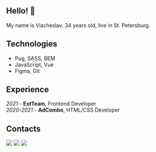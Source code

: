 ## Hello! 👋

My name is Viacheslav, 34 years old, live in St. Petersburg.

## Technologies
* Pug, SASS, BEM
* JavaScript, Vue
* Figma, Git

## Experience
*2021* - **ExtTeam**, Frontend Developer  
*2020-2021* - **AdCombo**, HTML/CSS Developer

## Contacts
[![](https://img.shields.io/badge/mail-brightsdayss@gmail.com-blue)](mailto:brightsdayss@gmail.com) [![](https://img.shields.io/badge/telegram-brightsdays-blue)](https://t.me/brightsdays) [![](https://img.shields.io/badge/linkedin-viacheslav_ivanov-informational)](https://www.linkedin.com/in/brightsdays)
